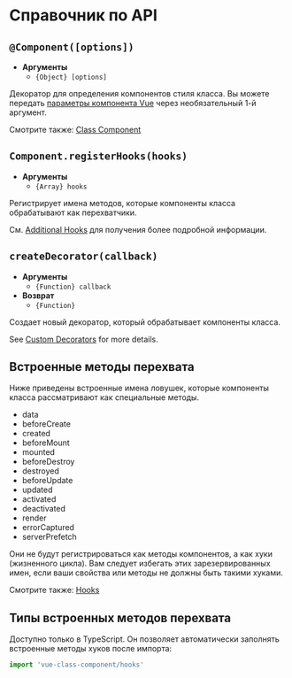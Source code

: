 # Справочник по API

## `@Component([options])`

- **Аргументы**
  - `{Object} [options]`

Декоратор для определения компонентов стиля класса. Вы можете передать [параметры компонента Vue](https://vuejs.org/v2/api/#Options-Data) через необязательный 1-й аргумент.

Смотрите также: [Class Component](../guide/class-component.md)

## `Component.registerHooks(hooks)`

- **Аргументы**
  - `{Array} hooks`

Регистрирует имена методов, которые компоненты класса обрабатывают как перехватчики.

См. [Additional Hooks](../guide/additional-hooks.md) для получения более подробной информации.

## `createDecorator(callback)`

- **Аргументы**
  - `{Function} callback`
- **Возврат**
  - `{Function}`

Создает новый декоратор, который обрабатывает компоненты класса.

See [Custom Decorators](../guide/custom-decorators.md) for more details.

## Встроенные методы перехвата

Ниже приведены встроенные имена ловушек, которые компоненты класса рассматривают как специальные методы.

- data
- beforeCreate
- created
- beforeMount
- mounted
- beforeDestroy
- destroyed
- beforeUpdate
- updated
- activated
- deactivated
- render
- errorCaptured
- serverPrefetch

Они не будут регистрироваться как методы компонентов, а как хуки (жизненного цикла). Вам следует избегать этих зарезервированных имен, если ваши свойства или методы не должны быть такими хуками.

Смотрите также: [Hooks](../guide/class-component.md#Hooks)

## Типы встроенных методов перехвата

Доступно только в TypeScript. Он позволяет автоматически заполнять встроенные методы хуков после импорта:

```ts
import 'vue-class-component/hooks'
```
